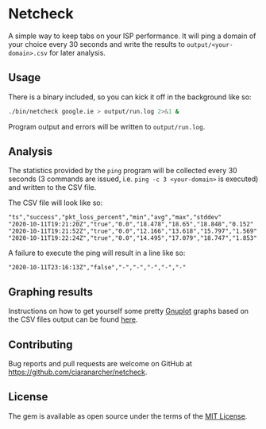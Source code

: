 # Netcheck

A simple way to keep tabs on your ISP performance. It will ping a domain of your choice every 30
seconds and write the results to `output/<your-domain>.csv` for later analysis.

## Usage

There is a binary included, so you can kick it off in the background like so:

```bash
./bin/netcheck google.ie > output/run.log 2>&1 &
```

Program output and errors will be written to `output/run.log`.

## Analysis

The statistics provided by the `ping` program will be collected every 30 seconds (3 commands are
issued, i.e. `ping -c 3 <your-domain>` is executed) and written to the CSV file.

The CSV file will look like so:

```csv
"ts","success","pkt_loss_percent","min","avg","max","stddev"
"2020-10-11T19:21:20Z","true","0.0","18.478","18.65","18.848","0.152"
"2020-10-11T19:21:52Z","true","0.0","12.166","13.618","15.797","1.569"
"2020-10-11T19:22:24Z","true","0.0","14.495","17.079","18.747","1.853"
```

A failure to execute the ping will result in a line like so:

```csv
"2020-10-11T23:16:13Z","false","-","-","-","-","-"
```

## Graphing results

Instructions on how to get yourself some pretty [Gnuplot](http://www.gnuplot.info/) graphs based on the CSV files output can be found [here](./graphs/README.md).

## Contributing

Bug reports and pull requests are welcome on GitHub at https://github.com/ciaranarcher/netcheck.

## License

The gem is available as open source under the terms of the [MIT License](https://opensource.org/licenses/MIT).
